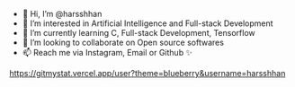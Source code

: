 - 👋 Hi, I’m @harsshhan
- 👀 I’m interested in Artificial Intelligence and Full-stack Development
- 🌱 I’m currently learning C, Full-stack Development, Tensorflow
- 💞️ I’m looking to collaborate on Open source softwares
- 📫 Reach me via Instagram, Email or Github ✨

<!---
harsshhan/harsshhan is a ✨ special ✨ repository because its `README.md` (this file) appears on your GitHub profile.
You can click the Preview link to take a look at your changes.
--->
https://gitmystat.vercel.app/user?theme=blueberry&username=harsshhan
